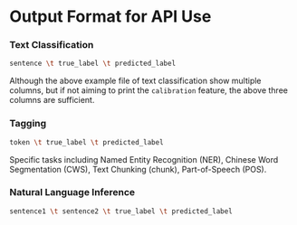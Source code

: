 # Output Format for API Use

### Text Classification
```bash
sentence \t true_label \t predicted_label
```
Although the above example file of text classification show multiple columns, but if not aiming to print the ``calibration`` feature, the above three columns are sufficient.


### Tagging
```bash
token \t true_label \t predicted_label
```
Specific tasks including Named Entity Recognition (NER), Chinese Word Segmentation (CWS), Text Chunking (chunk), Part-of-Speech (POS).



### Natural Language Inference
```bash
sentence1 \t sentence2 \t true_label \t predicted_label
```

